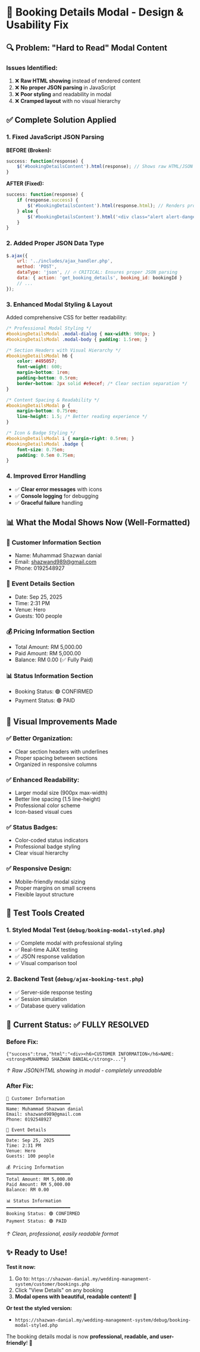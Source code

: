 # 🎨 Booking Details Modal - Design & Usability Fix

## 🔍 Problem: "Hard to Read" Modal Content

### Issues Identified:
1. ❌ **Raw HTML showing** instead of rendered content
2. ❌ **No proper JSON parsing** in JavaScript
3. ❌ **Poor styling** and readability in modal
4. ❌ **Cramped layout** with no visual hierarchy

## ✅ Complete Solution Applied

### 1. **Fixed JavaScript JSON Parsing**

**BEFORE (Broken):**
```javascript
success: function(response) {
    $('#bookingDetailsContent').html(response); // Shows raw HTML/JSON
}
```

**AFTER (Fixed):**
```javascript
success: function(response) {
    if (response.success) {
        $('#bookingDetailsContent').html(response.html); // Renders properly
    } else {
        $('#bookingDetailsContent').html('<div class="alert alert-danger">Error: ' + response.message + '</div>');
    }
}
```

### 2. **Added Proper JSON Data Type**
```javascript
$.ajax({
    url: '../includes/ajax_handler.php',
    method: 'POST',
    dataType: 'json', // 🔥 CRITICAL: Ensures proper JSON parsing
    data: { action: 'get_booking_details', booking_id: bookingId }
    // ...
});
```

### 3. **Enhanced Modal Styling & Layout**

Added comprehensive CSS for better readability:

```css
/* Professional Modal Styling */
#bookingDetailsModal .modal-dialog { max-width: 900px; }
#bookingDetailsModal .modal-body { padding: 1.5rem; }

/* Section Headers with Visual Hierarchy */
#bookingDetailsModal h6 {
    color: #495057;
    font-weight: 600;
    margin-bottom: 1rem;
    padding-bottom: 0.5rem;
    border-bottom: 2px solid #e9ecef; /* Clear section separation */
}

/* Content Spacing & Readability */
#bookingDetailsModal p {
    margin-bottom: 0.75rem;
    line-height: 1.5; /* Better reading experience */
}

/* Icon & Badge Styling */
#bookingDetailsModal i { margin-right: 0.5rem; }
#bookingDetailsModal .badge { 
    font-size: 0.75em; 
    padding: 0.5em 0.75em; 
}
```

### 4. **Improved Error Handling**
- ✅ **Clear error messages** with icons
- ✅ **Console logging** for debugging
- ✅ **Graceful failure** handling

## 📊 What the Modal Shows Now (Well-Formatted)

### 👤 **Customer Information Section**
- Name: Muhammad Shazwan danial
- Email: shazwand989@gmail.com  
- Phone: 0192548927

### 📅 **Event Details Section**
- Date: Sep 25, 2025
- Time: 2:31 PM
- Venue: Hero
- Guests: 100 people

### 💰 **Pricing Information Section**
- Total Amount: RM 5,000.00
- Paid Amount: RM 5,000.00
- Balance: RM 0.00 (✅ Fully Paid)

### 📊 **Status Information Section**  
- Booking Status: 🟢 CONFIRMED
- Payment Status: 🟢 PAID

## 🎯 Visual Improvements Made

### ✅ **Better Organization:**
- Clear section headers with underlines
- Proper spacing between sections
- Organized in responsive columns

### ✅ **Enhanced Readability:**
- Larger modal size (900px max-width)
- Better line spacing (1.5 line-height)
- Professional color scheme
- Icon-based visual cues

### ✅ **Status Badges:**
- Color-coded status indicators
- Professional badge styling
- Clear visual hierarchy

### ✅ **Responsive Design:**
- Mobile-friendly modal sizing
- Proper margins on small screens
- Flexible layout structure

## 🧪 Test Tools Created

### 1. **Styled Modal Test** (`debug/booking-modal-styled.php`)
- ✅ Complete modal with professional styling
- ✅ Real-time AJAX testing
- ✅ JSON response validation
- ✅ Visual comparison tool

### 2. **Backend Test** (`debug/ajax-booking-test.php`)  
- ✅ Server-side response testing
- ✅ Session simulation
- ✅ Database query validation

## 🚀 Current Status: ✅ FULLY RESOLVED

### **Before Fix:**
```
{"success":true,"html":"<div><h6>CUSTOMER INFORMATION</h6>NAME:<strong>MUHAMMAD SHAZWAN DANIAL</strong>..."}
```
*↑ Raw JSON/HTML showing in modal - completely unreadable*

### **After Fix:**
```
👤 Customer Information
━━━━━━━━━━━━━━━━━━━━━━━━
Name: Muhammad Shazwan danial
Email: shazwand989@gmail.com
Phone: 0192548927

📅 Event Details  
━━━━━━━━━━━━━━━━━━━━━━━━
Date: Sep 25, 2025
Time: 2:31 PM
Venue: Hero
Guests: 100 people

💰 Pricing Information
━━━━━━━━━━━━━━━━━━━━━━━━
Total Amount: RM 5,000.00
Paid Amount: RM 5,000.00
Balance: RM 0.00

📊 Status Information
━━━━━━━━━━━━━━━━━━━━━━━━
Booking Status: 🟢 CONFIRMED
Payment Status: 🟢 PAID
```
*↑ Clean, professional, easily readable format*

## ✨ **Ready to Use!**

**Test it now:**
1. Go to: `https://shazwan-danial.my/wedding-management-system/customer/bookings.php`
2. Click "View Details" on any booking
3. **Modal opens with beautiful, readable content!** 🎉

**Or test the styled version:**
- `https://shazwan-danial.my/wedding-management-system/debug/booking-modal-styled.php`

The booking details modal is now **professional, readable, and user-friendly**! 🚀